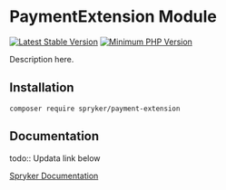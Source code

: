 # PaymentExtension Module
[![Latest Stable Version](https://poser.pugx.org/spryker/payment-extension/v/stable.svg)](https://packagist.org/packages/spryker/payment-extension)
[![Minimum PHP Version](https://img.shields.io/badge/php-%3E%3D%208.3-8892BF.svg)](https://php.net/)

Description here.

## Installation

```
composer require spryker/payment-extension
```

## Documentation

todo:: Updata link below

[Spryker Documentation](https://docs.spryker.com)
